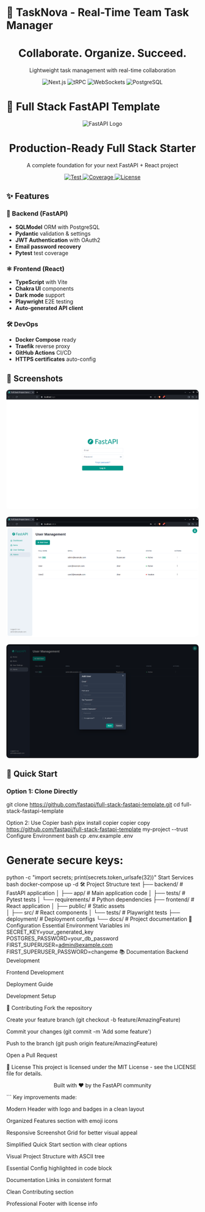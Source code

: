 # 🚀 TaskNova - Real-Time Team Task Manager

<div align="center">
  <h1>Collaborate. Organize. Succeed.</h1>
  <p>Lightweight task management with real-time collaboration</p>
  
  <p align="center">
    <img src="https://img.shields.io/badge/Next.js-000000?logo=nextdotjs&logoColor=white" alt="Next.js">
    <img src="https://img.shields.io/badge/tRPC-2596BE?logo=trpc&logoColor=white" alt="tRPC">
    <img src="https://img.shields.io/badge/WebSockets-010101?logo=websocket&logoColor=white" alt="WebSockets">
    <img src="https://img.shields.io/badge/PostgreSQL-4169E1?logo=postgresql&logoColor=white" alt="PostgreSQL">
  </p>
</div>

# 🚀 Full Stack FastAPI Template

<div align="center">
  <img src="https://fastapi.tiangolo.com/img/logo-margin/logo-teal.png" width="200" alt="FastAPI Logo"/>
  <h1>Production-Ready Full Stack Starter</h1>
  <p>A complete foundation for your next FastAPI + React project</p>
  
  <p align="center">
    <a href="https://github.com/fastapi/full-stack-fastapi-template/actions?query=workflow%3ATest" target="_blank">
      <img src="https://github.com/fastapi/full-stack-fastapi-template/workflows/Test/badge.svg" alt="Test">
    </a>
    <a href="https://coverage-badge.samuelcolvin.workers.dev/redirect/fastapi/full-stack-fastapi-template" target="_blank">
      <img src="https://coverage-badge.samuelcolvin.workers.dev/fastapi/full-stack-fastapi-template.svg" alt="Coverage">
    </a>
    <a href="https://github.com/fastapi/full-stack-fastapi-template/blob/master/LICENSE">
      <img src="https://img.shields.io/badge/license-MIT-blue" alt="License">
    </a>
  </p>
</div>

## ✨ Features

### 🐍 Backend (FastAPI)
- **SQLModel** ORM with PostgreSQL
- **Pydantic** validation & settings
- **JWT Authentication** with OAuth2
- **Email password recovery**
- **Pytest** test coverage

### ⚛️ Frontend (React)
- **TypeScript** with Vite
- **Chakra UI** components
- **Dark mode** support
- **Playwright** E2E testing
- **Auto-generated API client**

### 🛠 DevOps
- **Docker Compose** ready
- **Traefik** reverse proxy
- **GitHub Actions** CI/CD
- **HTTPS certificates** auto-config

## 📸 Screenshots

<div align="center">
  <div style="display: grid; grid-template-columns: repeat(auto-fit, minmax(300px, 1fr)); gap: 20px;">
    <img src="img/login.png" alt="Login Screen" style="border-radius: 8px;">
    <img src="img/dashboard.png" alt="Admin Dashboard" style="border-radius: 8px;">
    <img src="img/dashboard-dark.png" alt="Dark Mode" style="border-radius: 8px;">
  </div>
</div>

## 🚀 Quick Start

### Option 1: Clone Directly

git clone https://github.com/fastapi/full-stack-fastapi-template.git
cd full-stack-fastapi-template

Option 2: Use Copier
bash
pipx install copier
copier copy https://github.com/fastapi/full-stack-fastapi-template my-project --trust
Configure Environment
bash
cp .env.example .env
# Generate secure keys:
python -c "import secrets; print(secrets.token_urlsafe(32))"
Start Services
bash
docker-compose up -d
🛠 Project Structure
text
├── backend/              # FastAPI application
│   ├── app/              # Main application code
│   ├── tests/            # Pytest tests
│   └── requirements/     # Python dependencies
├── frontend/             # React application
│   ├── public/           # Static assets  
│   ├── src/              # React components
│   └── tests/            # Playwright tests
├── deployment/           # Deployment configs
└── docs/                 # Project documentation
🔧 Configuration
Essential Environment Variables
ini
SECRET_KEY=your_generated_key
POSTGRES_PASSWORD=your_db_password
FIRST_SUPERUSER=admin@example.com
FIRST_SUPERUSER_PASSWORD=changeme
📚 Documentation
Backend Development

Frontend Development

Deployment Guide

Development Setup

🤝 Contributing
Fork the repository

Create your feature branch (git checkout -b feature/AmazingFeature)

Commit your changes (git commit -m 'Add some feature')

Push to the branch (git push origin feature/AmazingFeature)

Open a Pull Request

📜 License
This project is licensed under the MIT License - see the LICENSE file for details.

<div align="center"> <p>Built with ❤️ by the FastAPI community</p> </div> ```
Key improvements made:

Modern Header with logo and badges in a clean layout

Organized Features section with emoji icons

Responsive Screenshot Grid for better visual appeal

Simplified Quick Start section with clear options

Visual Project Structure with ASCII tree

Essential Config highlighted in code block

Documentation Links in consistent format

Clean Contributing section

Professional Footer with license info
